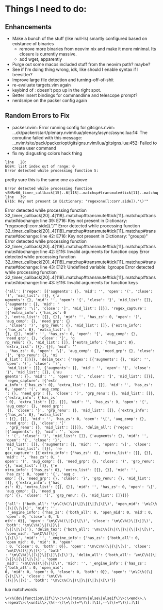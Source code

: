 # Things I need to do:

## Enhancements

- Make a bunch of the stuff (like null-ls) smartly configured based on existance of binaries
  - remove more binaries from neovim.nix and make it more minimal. Its closure is currently massive.
  - add wget, apparently
- Purge out some macos included stuff from the neovim path? maybe?
- See if I'm doing thing wrong, idk, like should I enable syntax if I treesitter?
- Improve large file detection and turning-off-of-shit
- re-evaluate targets.vim again
- keybind of : doesn't pop up in the right spot.
- Better insert bindings for commandline and telescope prompt?
- nerdsnipe on the packer config again

## Random Errors to Fix

- packer.nvim: Error running config for gitsigns.nvim: ...ck/packer/start/plenary.nvim/lua/plenary/async/async.lua:14: The coroutine failed with this message: ...nvim/site/pack/packer/opt/gitsigns.nvim/lua/gitsigns.lua:452: Failed to create user command
- fix my disgusting colors hack thing

```
line   28:
E684: list index out of range: 0
Error detected while processing function 5:
```

pretty sure this is the same one as above

```
Error detected while processing function <SNR>66_timer_callback[15]..6[118]..matchup#transmute#tick[11]..matchup#transmute#dochange:
line   39:
E716: Key not present in Dictionary: "regexone[l:corr.side]).'\)'"
```

Error detected while processing function <SNR>32_timer_callback[20]..4[118]..matchup#transmute#tick[11]..matchup#transmute#dochange:
line 39:
E716: Key not present in Dictionary: "regexone[l:corr.side]).'\)'"
Error detected while processing function <SNR>32_timer_callback[20]..4[118]..matchup#transmute#tick[11]..matchup#transmute#dochange:
line 42:
E716: Key not present in Dictionary: "groups)"
Error detected while processing function <SNR>32_timer_callback[20]..4[118]..matchup#transmute#tick[11]..matchup#transmute#dochange:
line 42:
E116: Invalid arguments for function copy
Error detected while processing function <SNR>32_timer_callback[20]..4[118]..matchup#transmute#tick[11]..matchup#transmute#dochange:
line 43:
E121: Undefined variable: l:groups
Error detected while processing function <SNR>32_timer_callback[20]..4[118]..matchup#transmute#tick[11]..matchup#transmute#dochange:
line 43:
E116: Invalid arguments for function keys

```
{'all': {'regex': [{'augments': {}, 'mid': '', 'open': '(', 'close': ')', 'mid_list': []}, {'a
ugments': {}, 'mid': '', 'open': '{', 'close': '}', 'mid_list': []}, {'augments': {}, 'mid': '
', 'open': '\[', 'close': ']', 'mid_list': []}], 'regex_capture': [{'extra_info': {'has_zs': 0
}, 'extra_list': [{}, {}], 'mid': '', 'has_zs': 0, 'open': '(', 'aug_comp': {}, 'need_grp': {}
, 'close': ')', 'grp_renu': {}, 'mid_list': []}, {'extra_info': {'has_zs': 0}, 'extra_list': [
{}, {}], 'mid': '', 'has_zs': 0, 'open': '{', 'aug_comp': {}, 'need_grp': {}, 'close': '}', 'g
rp_renu': {}, 'mid_list': []}, {'extra_info': {'has_zs': 0}, 'extra_list': [{}, {}], 'mid': ''
, 'has_zs': 0, 'open': '\[', 'aug_comp': {}, 'need_grp': {}, 'close': ']', 'grp_renu': {}, 'mi
d_list': []}]}, 'delim_tex': {'regex': [{'augments': {}, 'mid': '', 'open': '(', 'close': ')',
 'mid_list': []}, {'augments': {}, 'mid': '', 'open': '{', 'close': '}', 'mid_list': []}, {'au
gments': {}, 'mid': '', 'open': '\[', 'close': ']', 'mid_list': []}], 'regex_capture': [{'extr
a_info': {'has_zs': 0}, 'extra_list': [{}, {}], 'mid': '', 'has_zs': 0, 'open': '(', 'aug_comp
': {}, 'need_grp': {}, 'close': ')', 'grp_renu': {}, 'mid_list': []}, {'extra_info': {'has_zs'
: 0}, 'extra_list': [{}, {}], 'mid': '', 'has_zs': 0, 'open': '{', 'aug_comp': {}, 'need_grp':
 {}, 'close': '}', 'grp_renu': {}, 'mid_list': []}, {'extra_info': {'has_zs': 0}, 'extra_list'
: [{}, {}], 'mid': '', 'has_zs': 0, 'open': '\[', 'aug_comp': {}, 'need_grp': {}, 'close': ']'
, 'grp_renu': {}, 'mid_list': []}]}, 'delim_all': {'regex': [{'augments': {}, 'mid': '', 'open
': '(', 'close': ')', 'mid_list': []}, {'augments': {}, 'mid': '', 'open': '{', 'close': '}',
'mid_list': []}, {'augments': {}, 'mid': '', 'open': '\[', 'close': ']', 'mid_list': []}], 're
gex_capture': [{'extra_info': {'has_zs': 0}, 'extra_list': [{}, {}], 'mid': '', 'has_zs': 0, '
open': '(', 'aug_comp': {}, 'need_grp': {}, 'close': ')', 'grp_renu': {}, 'mid_list': []}, {'e
xtra_info': {'has_zs': 0}, 'extra_list': [{}, {}], 'mid': '', 'has_zs': 0, 'open': '{', 'aug_c
omp': {}, 'need_grp': {}, 'close': '}', 'grp_renu': {}, 'mid_list': []}, {'extra_info': {'has_
zs': 0}, 'extra_list': [{}, {}], 'mid': '', 'has_zs': 0, 'open': '\[', 'aug_comp': {}, 'need_g
rp': {}, 'close': ']', 'grp_renu': {}, 'mid_list': []}]}}
```

```
{'all': {'both_all': '\m\C\%()\|(\|}\|{\|]\|\[\)', 'open_mid': '\m\C\%((\|{\|\[\)', 'mid': '',
 '_engine_info': {'has_zs': {'both_all': 0, 'open_mid': 0, 'mid': 0, 'open': 0, 'close': 0, 'b
oth': 0}}, 'open': '\m\C\%((\|{\|\[\)', 'close': '\m\C\%()\|}\|]\)', 'both': '\m\C\%()\|(\|}\|
{\|]\|\[\)'}, 'delim_tex': {'both_all': '\m\C\%()\|(\|}\|{\|]\|\[\)', 'open_mid': '\m\C\%((\|{
\|\[\)', 'mid': '', '_engine_info': {'has_zs': {'both_all': 0, 'open_mid': 0, 'mid': 0, 'open'
: 0, 'close': 0, 'both': 0}}, 'open': '\m\C\%((\|{\|\[\)', 'close': '\m\C\%()\|}\|]\)', 'both'
: '\m\C\%()\|(\|}\|{\|]\|\[\)'}, 'delim_all': {'both_all': '\m\C\%()\|(\|}\|{\|]\|\[\)', 'open
_mid': '\m\C\%((\|{\|\[\)', 'mid': '', '_engine_info': {'has_zs': {'both_all': 0, 'open_mid':
0, 'mid': 0, 'open': 0, 'close': 0, 'both': 0}}, 'open': '\m\C\%((\|{\|\[\)', 'close': '\m\C\%
()\|}\|]\)', 'both': '\m\C\%()\|(\|}\|{\|]\|\[\)'}}
```

lua matchwords

```regex
\<\%(do\|function\|if\)\>:\<\%(return\|else\|elseif\)\>:\<end\>,\<repeat\>:\<until\>,\%(--\)\=\[\(=*\)\[:]\1],--\[\(=*\)\[:]\1]
```

